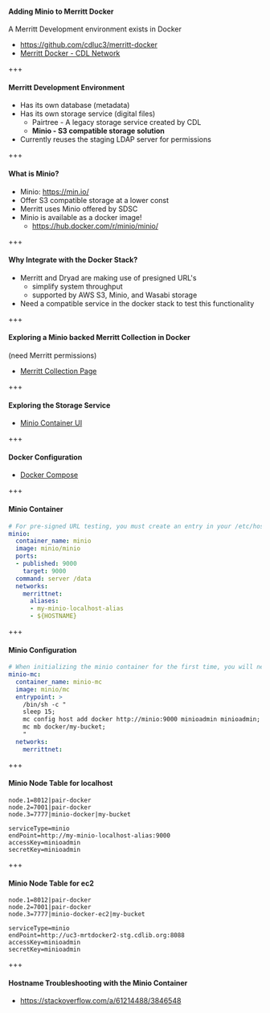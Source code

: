 #### Adding Minio to Merritt Docker

A Merritt Development environment exists in Docker
- https://github.com/cdluc3/merritt-docker
- [Merritt Docker - CDL Network](http://uc3-mrtdocker2-stg.cdlib.org:8089/)

+++

#### Merritt Development Environment

- Has its own database (metadata)
- Has its own storage service (digital files)
  - Pairtree - A legacy storage service created by CDL
  - **Minio - S3 compatible storage solution**
- Currently reuses the staging LDAP server for permissions

+++

#### What is Minio?

- Minio: https://min.io/
- Offer S3 compatible storage at a lower const
- Merritt uses Minio offered by SDSC
- Minio is available as a docker image!
  - https://hub.docker.com/r/minio/minio/

+++

#### Why Integrate with the Docker Stack?

- Merritt and Dryad are making use of presigned URL's
  - simplify system throughput
  - supported by AWS S3, Minio, and Wasabi storage  
- Need a compatible service in the docker stack to test this functionality  

+++

#### Exploring a Minio backed Merritt Collection in Docker
(need Merritt permissions)

- [Merritt Collection Page](http://uc3-mrtdocker2-stg.cdlib.org:8089/m/cdl_dryaddev)

+++

#### Exploring the Storage Service

- [Minio Container UI](http://uc3-mrtdocker2-stg.cdlib.org:8088/minio/login)

+++

#### Docker Configuration

- [Docker Compose](https://github.com/CDLUC3/merritt-docker/blob/master/mrt-services/docker-compose.yml#L140-L163)

+++

#### Minio Container

```yaml
# For pre-signed URL testing, you must create an entry in your /etc/hosts file to redirect my-minio-localhost-alias:9000 to localhost:9000.
minio:
  container_name: minio
  image: minio/minio
  ports:
  - published: 9000
    target: 9000
  command: server /data
  networks:
    merrittnet:
      aliases:
      - my-minio-localhost-alias
      - ${HOSTNAME}
```

+++

#### Minio Configuration

```yaml
# When initializing the minio container for the first time, you will need to create an initial bucket named my-bucket.
minio-mc:
  container_name: minio-mc
  image: minio/mc
  entrypoint: >
    /bin/sh -c "
    sleep 15;
    mc config host add docker http://minio:9000 minioadmin minioadmin;
    mc mb docker/my-bucket;
    "
  networks:
    merrittnet:
```

+++

#### Minio Node Table for localhost

```
node.1=8012|pair-docker
node.2=7001|pair-docker
node.3=7777|minio-docker|my-bucket

serviceType=minio
endPoint=http://my-minio-localhost-alias:9000
accessKey=minioadmin
secretKey=minioadmin
```

+++

#### Minio Node Table for ec2

```
node.1=8012|pair-docker
node.2=7001|pair-docker
node.3=7777|minio-docker-ec2|my-bucket

serviceType=minio
endPoint=http://uc3-mrtdocker2-stg.cdlib.org:8088
accessKey=minioadmin
secretKey=minioadmin
```

+++

#### Hostname Troubleshooting with the Minio Container

- https://stackoverflow.com/a/61214488/3846548
